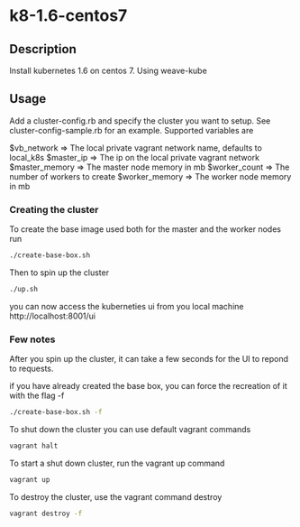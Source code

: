 # k8-1.6-centos7

## Description
Install kubernetes 1.6 on centos 7. Using weave-kube

## Usage
Add a cluster-config.rb and specify the cluster you want to setup. See cluster-config-sample.rb for an example.
Supported variables are

$vb_network             => The local private vagrant network name, defaults to local_k8s
$master_ip              => The ip on the local private vagrant network
$master_memory          => The master node memory in mb
$worker_count           => The number of workers to create
$worker_memory          => The worker node memory in mb

### Creating the cluster
To create the base image used both for the master and the worker nodes run
``` bash
./create-base-box.sh
```
Then to spin up the cluster
``` bash
./up.sh
```
you can now access the kuberneties ui from you local machine
http://localhost:8001/ui

### Few notes
After you spin up the cluster, it can take a few seconds for the UI to repond to requests. 

if you have already created the base box, you can force the recreation of it with the flag -f
``` bash
./create-base-box.sh -f
```

To shut down the cluster you can use default vagrant commands
``` bash
vagrant halt
```

To start a shut down cluster, run the vagrant up command
``` bash
vagrant up
```

To destroy the cluster, use the vagrant command destroy
``` bash
vagrant destroy -f
```
